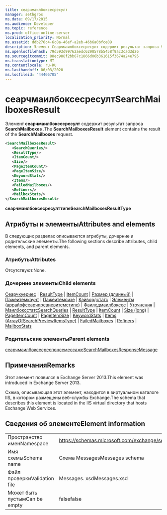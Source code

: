 ```yaml
---
title: сеарчмаилбоксесресулт
manager: sethgros
ms.date: 09/17/2015
ms.audience: Developer
ms.topic: reference
ms.prod: office-online-server
localization_priority: Normal
ms.assetid: ddb276c4-6c8a-46ef-a2eb-46b6a0bfce09
description: Элемент Сеарчмаилбоксесресулт содержит результат запроса SearchMailboxes.
ms.openlocfilehash: 79d593d99762aedc6290578b5458f9ac3cad3d26
ms.sourcegitcommit: 88ec988f2bb67c1866d06b361615f3674a24e795
ms.translationtype: MT
ms.contentlocale: ru-RU
ms.lasthandoff: 06/03/2020
ms.locfileid: "44466705"
---
```

# <a name="searchmailboxesresult"></a><span data-ttu-id="0f255-103">сеарчмаилбоксесресулт</span><span class="sxs-lookup"><span data-stu-id="0f255-103">SearchMailboxesResult</span></span>

<span data-ttu-id="0f255-104">Элемент **сеарчмаилбоксесресулт** содержит результат запроса **SearchMailboxes** .</span><span class="sxs-lookup"><span data-stu-id="0f255-104">The **SearchMailboxesResult** element contains the result of the **SearchMailboxes** request.</span></span> 
  
```XML
<SearchMailboxesResult>
   <SearchQueries/>
   <ResultType/>
   <ItemCount/>
   <Size/>
   <PageItemCount/>
   <PageItemSize/>
   <KeywordStats/>
   <Items/>
   <FailedMailboxes/>
   <Refiners/>
   <MailboxStats/>
</SearchMailboxesResult>
```

 <span data-ttu-id="0f255-105">**сеарчмаилбоксесресулттипе**</span><span class="sxs-lookup"><span data-stu-id="0f255-105">**SearchMailboxesResultType**</span></span>
## <a name="attributes-and-elements"></a><span data-ttu-id="0f255-106">Атрибуты и элементы</span><span class="sxs-lookup"><span data-stu-id="0f255-106">Attributes and elements</span></span>

<span data-ttu-id="0f255-107">В следующих разделах описываются атрибуты, дочерние и родительские элементы.</span><span class="sxs-lookup"><span data-stu-id="0f255-107">The following sections describe attributes, child elements, and parent elements.</span></span>
  
### <a name="attributes"></a><span data-ttu-id="0f255-108">Атрибуты</span><span class="sxs-lookup"><span data-stu-id="0f255-108">Attributes</span></span>

<span data-ttu-id="0f255-109">Отсутствуют.</span><span class="sxs-lookup"><span data-stu-id="0f255-109">None.</span></span>
  
### <a name="child-elements"></a><span data-ttu-id="0f255-110">Дочерние элементы</span><span class="sxs-lookup"><span data-stu-id="0f255-110">Child elements</span></span>

<span data-ttu-id="0f255-111">[Сеарчкуериес](searchqueries.md)  |  [ResultType](resulttype.md)  |  [ItemCount](itemcount.md)  |  [Размер (длинный)](size-long.md)  |  [Пажеитемкаунт](pageitemcount.md)  |  [Пажеитемсизе](pageitemsize.md)  |  [Кэйвордстатс](keywordstats.md)  |  [Элементы (аррайофсеарчпревиевитемстипе)](items-arrayofsearchpreviewitemstype.md)  |  [Фаиледмаилбоксес](failedmailboxes.md)  |  [Уточнения](refiners.md)  |  [Маилбоксстатс](mailboxstats.md)</span><span class="sxs-lookup"><span data-stu-id="0f255-111">[SearchQueries](searchqueries.md) | [ResultType](resulttype.md) | [ItemCount](itemcount.md) | [Size (long)](size-long.md) | [PageItemCount](pageitemcount.md) | [PageItemSize](pageitemsize.md) | [KeywordStats](keywordstats.md) | [Items (ArrayOfSearchPreviewItemsType)](items-arrayofsearchpreviewitemstype.md) | [FailedMailboxes](failedmailboxes.md) | [Refiners](refiners.md) | [MailboxStats](mailboxstats.md)</span></span>
  
### <a name="parent-elements"></a><span data-ttu-id="0f255-112">Родительские элементы</span><span class="sxs-lookup"><span data-stu-id="0f255-112">Parent elements</span></span>

[<span data-ttu-id="0f255-113">сеарчмаилбоксесреспонсемессаже</span><span class="sxs-lookup"><span data-stu-id="0f255-113">SearchMailboxesResponseMessage</span></span>](searchmailboxesresponsemessage.md)
  
## <a name="remarks"></a><span data-ttu-id="0f255-114">Примечания</span><span class="sxs-lookup"><span data-stu-id="0f255-114">Remarks</span></span>

<span data-ttu-id="0f255-115">Этот элемент появился в Exchange Server 2013.</span><span class="sxs-lookup"><span data-stu-id="0f255-115">This element was introduced in Exchange Server 2013.</span></span>
  
<span data-ttu-id="0f255-116">Схема, описывающая этот элемент, находится в виртуальном каталоге IIS, в котором размещены веб-службы Exchange.</span><span class="sxs-lookup"><span data-stu-id="0f255-116">The schema that describes this element is located in the IIS virtual directory that hosts Exchange Web Services.</span></span>
  
## <a name="element-information"></a><span data-ttu-id="0f255-117">Сведения об элементе</span><span class="sxs-lookup"><span data-stu-id="0f255-117">Element information</span></span>

|||
|:-----|:-----|
|<span data-ttu-id="0f255-118">Пространство имен</span><span class="sxs-lookup"><span data-stu-id="0f255-118">Namespace</span></span>  <br/> |https://schemas.microsoft.com/exchange/services/2006/messages  <br/> |
|<span data-ttu-id="0f255-119">Имя схемы</span><span class="sxs-lookup"><span data-stu-id="0f255-119">Schema name</span></span>  <br/> |<span data-ttu-id="0f255-120">Схема Messages</span><span class="sxs-lookup"><span data-stu-id="0f255-120">Messages schema</span></span>  <br/> |
|<span data-ttu-id="0f255-121">Файл проверки</span><span class="sxs-lookup"><span data-stu-id="0f255-121">Validation file</span></span>  <br/> |<span data-ttu-id="0f255-122">Messages. xsd</span><span class="sxs-lookup"><span data-stu-id="0f255-122">Messages.xsd</span></span>  <br/> |
|<span data-ttu-id="0f255-123">Может быть пустым</span><span class="sxs-lookup"><span data-stu-id="0f255-123">Can be empty</span></span>  <br/> |<span data-ttu-id="0f255-124">false</span><span class="sxs-lookup"><span data-stu-id="0f255-124">false</span></span>  <br/> |
   

